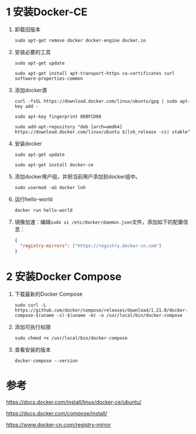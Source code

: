 # 1 安装Docker-CE

1. 卸载旧版本
    ```shell
    sudo apt-get remove docker docker-engine docker.io
    ```
2. 安装必要的工具
    ```shell
    sudo apt-get update
    
    sudo apt-get install apt-transport-https ca-certificates curl software-properties-common
    ```
3. 添加docker源
    ```shell
    curl -fsSL https://download.docker.com/linux/ubuntu/gpg | sudo apt-key add -
    
    sudo apt-key fingerprint 0EBFCD88
    
    sudo add-apt-repository "deb [arch=amd64] https://download.docker.com/linux/ubuntu $(lsb_release -cs) stable"
4. 安装docker
    ```shell
    sudo apt-get update
    
    sudo apt-get install docker-ce
    ```
5. 添加docker用户组，并把当前用户添加到docker组中。
    ```shell
    sudo usermod -aG docker lnh
    ```
6. 运行hello-world
    ```shell
    docker run hello-world
    ```
7. 镜像加速：编辑`sudo vi /etc/docker/daemon.json`文件，添加如下的配置信息：
    ```json
    {
      "registry-mirrors": ["https://registry.docker-cn.com"]
    }
    ```
# 2 安装Docker Compose

1. 下载最新的Docker Compose
    ```shell
    sudo curl -L https://github.com/docker/compose/releases/download/1.21.0/docker-compose-$(uname -s)-$(uname -m) -o /usr/local/bin/docker-compose
    ```
2. 添加可执行权限
    ```shell
    sudo chmod +x /usr/local/bin/docker-compose
    ```
3. 查看安装的版本
    ```shell
    docker-compose --version
    ```
    
# 参考

https://docs.docker.com/install/linux/docker-ce/ubuntu/

https://docs.docker.com/compose/install/

https://www.docker-cn.com/registry-mirror
